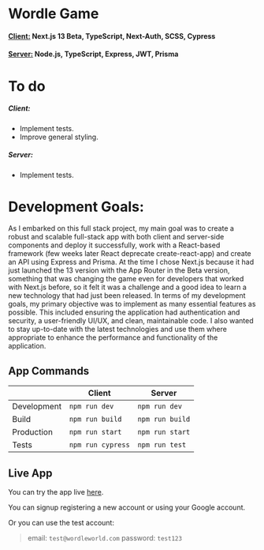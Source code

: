 # Wordle Game

#### <u>Client:</u> Next.js 13 Beta, TypeScript, Next-Auth, SCSS, Cypress

#### <u>Server:</u> Node.js, TypeScript, Express, JWT, Prisma

# To do

##### Client:

- Implement tests.
- Improve general styling.

##### Server:

- Implement tests.

# Development Goals:

As I embarked on this full stack project, my main goal was to create a robust and scalable full-stack app with both client and server-side components and deploy it successfully, work with a React-based framework (few weeks later React deprecate create-react-app) and create an API using Express and Prisma.
At the time I chose Next.js because it had just launched the 13 version with the App Router in the Beta version, something that was changing the game even for developers that worked with Next.js before, so it felt it was a challenge and a good idea to learn a new technology that had just been released.
In terms of my development goals, my primary objective was to implement as many essential features as possible. This included ensuring the application had authentication and security, a user-friendly UI/UX, and clean, maintainable code. I also wanted to stay up-to-date with the latest technologies and use them where appropriate to enhance the performance and functionality of the application.

## App Commands

|             | Client            | Server          |
| ----------- | ----------------- | --------------- |
| Development | `npm run dev`     | `npm run dev`   |
| Build       | `npm run build`   | `npm run build` |
| Production  | `npm run start`   | `npm run start` |
| Tests       | `npm run cypress` | `npm run test`  |

## Live App

You can try the app live [here](https://wordle-world.vercel.app/).

You can signup registering a new account or using your Google account.

Or you can use the test account:

> email: `test@wordleworld.com` password: `test123`

